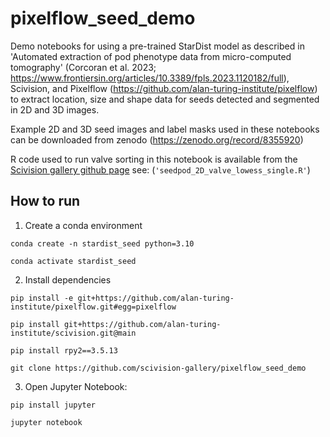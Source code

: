 # pixelflow_seed_demo
Demo notebooks for using  a pre-trained StarDist model as described in 'Automated extraction of pod phenotype data from micro-computed tomography' (Corcoran et al. 2023; https://www.frontiersin.org/articles/10.3389/fpls.2023.1120182/full), Scivision, and Pixelflow (https://github.com/alan-turing-institute/pixelflow) to extract location, size and shape data for seeds detected and segmented in 2D and 3D images.

Example 2D and 3D seed images and label masks used in these notebooks can be downloaded from zenodo (https://zenodo.org/record/8355920)

R code used to run valve sorting in this notebook is available from the [Scivision gallery github page](https://github.com/scivision-gallery/pixelflow_seed_demo/tree/main) see: (`'seedpod_2D_valve_lowess_single.R'`)

## How to run
1. Create a conda environment

`conda create -n stardist_seed python=3.10`

`conda activate stardist_seed`

2. Install dependencies

`pip install -e git+https://github.com/alan-turing-institute/pixelflow.git#egg=pixelflow`

`pip install git+https://github.com/alan-turing-institute/scivision.git@main`

`pip install rpy2==3.5.13`

`git clone https://github.com/scivision-gallery/pixelflow_seed_demo`

3. Open Jupyter Notebook:

`pip install jupyter`

`jupyter notebook`

